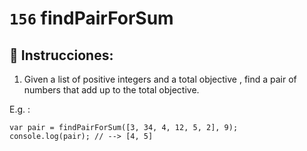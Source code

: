 # `156` findPairForSum

## 📝 Instrucciones:

1. Given a list of positive integers and a total objective , find a pair of numbers that add up to the total objective.

E.g. :
 
```Js
var pair = findPairForSum([3, 34, 4, 12, 5, 2], 9);
console.log(pair); // --> [4, 5]
```